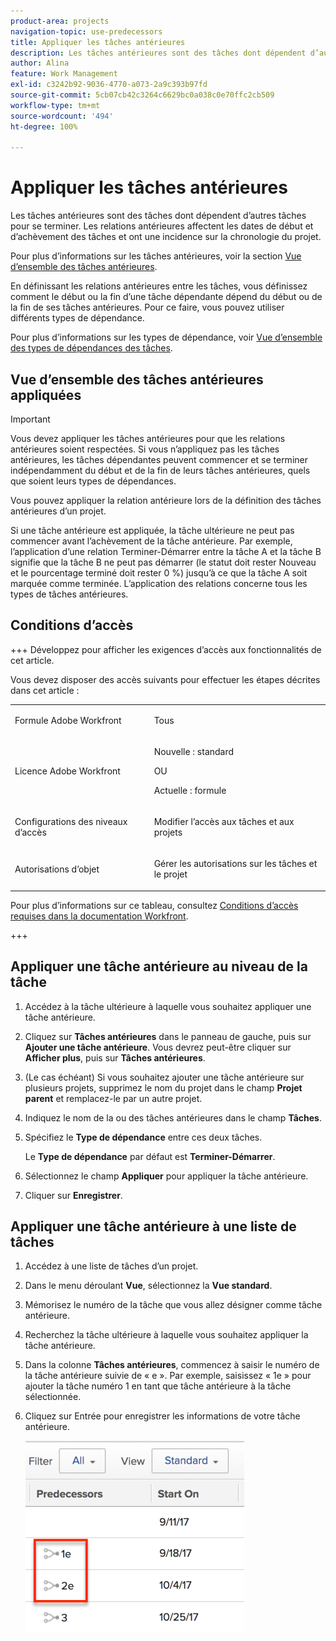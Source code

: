 ```yaml
---
product-area: projects
navigation-topic: use-predecessors
title: Appliquer les tâches antérieures
description: Les tâches antérieures sont des tâches dont dépendent d’autres tâches pour se terminer. Les relations antérieures affectent les dates de début et d’achèvement des tâches et ont une incidence sur la chronologie du projet.
author: Alina
feature: Work Management
exl-id: c3242b92-9036-4770-a073-2a9c393b97fd
source-git-commit: 5cb07cb42c3264c6629bc0a038c0e70ffc2cb509
workflow-type: tm+mt
source-wordcount: '494'
ht-degree: 100%

---
```


# Appliquer les tâches antérieures

<!-- Audited: 2/2024 -->

Les tâches antérieures sont des tâches dont dépendent d’autres tâches pour se terminer. Les relations antérieures affectent les dates de début et d’achèvement des tâches et ont une incidence sur la chronologie du projet.

Pour plus d’informations sur les tâches antérieures, voir la section [Vue d’ensemble des tâches antérieures](../../../manage-work/tasks/use-prdcssrs/predecessors-overview.md).

En définissant les relations antérieures entre les tâches, vous définissez comment le début ou la fin d’une tâche dépendante dépend du début ou de la fin de ses tâches antérieures. Pour ce faire, vous pouvez utiliser différents types de dépendance.

Pour plus d’informations sur les types de dépendance, voir [Vue d’ensemble des types de dépendances des tâches](../../../manage-work/tasks/use-prdcssrs/task-dependency-types.md).

## Vue d’ensemble des tâches antérieures appliquées

>[!IMPORTANT]
>
>Vous devez appliquer les tâches antérieures pour que les relations antérieures soient respectées. Si vous n’appliquez pas les tâches antérieures, les tâches dépendantes peuvent commencer et se terminer indépendamment du début et de la fin de leurs tâches antérieures, quels que soient leurs types de dépendances.

Vous pouvez appliquer la relation antérieure lors de la définition des tâches antérieures d’un projet.

Si une tâche antérieure est appliquée, la tâche ultérieure ne peut pas commencer avant l’achèvement de la tâche antérieure. Par exemple, l’application d’une relation Terminer-Démarrer entre la tâche A et la tâche B signifie que la tâche B ne peut pas démarrer (le statut doit rester Nouveau et le pourcentage terminé doit rester 0 %) jusqu’à ce que la tâche A soit marquée comme terminée. L’application des relations concerne tous les types de tâches antérieures.

## Conditions d’accès

+++ Développez pour afficher les exigences d’accès aux fonctionnalités de cet article.

Vous devez disposer des accès suivants pour effectuer les étapes décrites dans cet article :

<table style="table-layout:auto"> 
 <col> 
 <col> 
 <tbody> 
  <tr> 
   <td role="rowheader">Formule Adobe Workfront</td> 
   <td> <p>Tous</p> </td> 
  </tr> 
  <tr> 
   <td role="rowheader">Licence Adobe Workfront</td> 
   <td>
      <p>Nouvelle : standard</p> 
      <p>OU</p>
      <p>Actuelle : formule</p>
   </td> 
  </tr> 
  <tr> 
   <td role="rowheader">Configurations des niveaux d’accès</td> 
   <td> <p>Modifier l’accès aux tâches et aux projets</p> </td> 
  </tr> 
  <tr> 
   <td role="rowheader">Autorisations d’objet</td> 
   <td><p>Gérer les autorisations sur les tâches et le projet</p></td> 
  </tr> 
 </tbody> 
</table>

Pour plus d’informations sur ce tableau, consultez [Conditions d’accès requises dans la documentation Workfront](/help/quicksilver/administration-and-setup/add-users/access-levels-and-object-permissions/access-level-requirements-in-documentation.md).

+++

## Appliquer une tâche antérieure au niveau de la tâche

1. Accédez à la tâche ultérieure à laquelle vous souhaitez appliquer une tâche antérieure.
1. Cliquez sur **Tâches antérieures** dans le panneau de gauche, puis sur **Ajouter une tâche antérieure**. Vous devrez peut-être cliquer sur **Afficher plus**, puis sur **Tâches antérieures**.
1. (Le cas échéant) Si vous souhaitez ajouter une tâche antérieure sur plusieurs projets, supprimez le nom du projet dans le champ **Projet parent** et remplacez-le par un autre projet.
1. Indiquez le nom de la ou des tâches antérieures dans le champ **Tâches**.
1. Spécifiez le **Type de dépendance** entre ces deux tâches.

   Le **Type de dépendance** par défaut est **Terminer-Démarrer**.

1. Sélectionnez le champ **Appliquer** pour appliquer la tâche antérieure.
1. Cliquer sur **Enregistrer**.

## Appliquer une tâche antérieure à une liste de tâches

1. Accédez à une liste de tâches d’un projet.
1. Dans le menu déroulant **Vue**, sélectionnez la **Vue standard**.

1. Mémorisez le numéro de la tâche que vous allez désigner comme tâche antérieure.
1. Recherchez la tâche ultérieure à laquelle vous souhaitez appliquer la tâche antérieure.
1. Dans la colonne **Tâches antérieures**, commencez à saisir le numéro de la tâche antérieure suivie de « e ». Par exemple, saisissez « 1e » pour ajouter la tâche numéro 1 en tant que tâche antérieure à la tâche sélectionnée.
1. Cliquez sur Entrée pour enregistrer les informations de votre tâche antérieure.

   ![predecessor_enforced_in_list.png](assets/predecessor-enforced-in-list-350x308.png)
